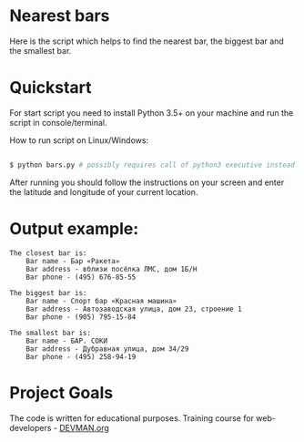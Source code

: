 # Nearest bars

Here is the script which helps to find the nearest bar, the biggest bar and the smallest bar.

# Quickstart

For start script you need to install Python 3.5+ on your machine and run the script in console/terminal.

How to run script on Linux/Windows:

```bash

$ python bars.py # possibly requires call of python3 executive instead of just python

```
After running you should follow the instructions on your screen and enter the latitude and longitude of your current location. 

# Output example:
```
The closest bar is: 
	Bar name - Бар «Ракета»
	Bar address - вблизи посёлка ЛМС, дом 1Б/Н
	Bar phone - (495) 676-85-55

The biggest bar is: 
	Bar name - Спорт бар «Красная машина»
	Bar address - Автозаводская улица, дом 23, строение 1
	Bar phone - (905) 795-15-84

The smallest bar is: 
	Bar name - БАР. СОКИ
	Bar address - Дубравная улица, дом 34/29
	Bar phone - (495) 258-94-19
```


# Project Goals

The code is written for educational purposes. Training course for web-developers - [DEVMAN.org](https://devman.org)